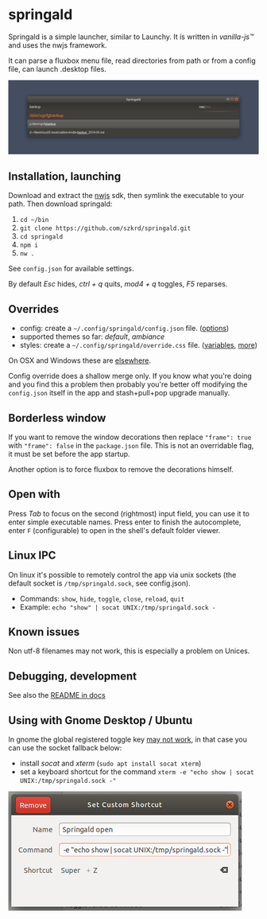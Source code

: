 # springald

Springald is a simple launcher, similar to Launchy. It is written in _vanilla-js™_ and
uses the nwjs framework.

It can parse a fluxbox menu file, read directories from path or from a config file,
can launch .desktop files.

![looks like this](./docs/demo.jpg)

## Installation, launching

Download and extract the [nwjs](https://nwjs.io/) sdk,
then symlink the executable to your path.
Then download springald:

1. `cd ~/bin`
2. `git clone https://github.com/szkrd/springald.git`
3. `cd springald`
4. `npm i`
5. `nw .`

See `config.json` for available settings.

By default
_Esc_ hides,
_ctrl + q_ quits,
_mod4 + q_ toggles,
_F5_ reparses.

## Overrides

* config: create a `~/.config/springald/config.json` file. ([options](./config.json))
* supported themes so far: _default_, _ambiance_
* styles: create a `~/.config/springald/override.css` file. ([variables](./styles/variables.css), [more](./styles/springald.css))

On OSX and Windows these are [elsewhere](http://docs.nwjs.io/en/latest/References/App/#appdatapath).

Config override does a shallow merge only. If you know what you're doing and you find this a problem then probably you're better off modifying the `config.json` itself in the app and stash+pull+pop upgrade manually.

## Borderless window

If you want to remove the window decorations then replace `"frame": true`
with `"frame": false` in the `package.json` file. This is not an overridable
flag, it must be set before the app startup.

Another option is to force fluxbox to remove the decorations himself.

## Open with

Press _Tab_ to focus on the second (rightmost) input field,
you can use it to enter simple executable names. Press enter
to finish the autocomplete, enter `F` (configurable) to open
in the shell's default folder viewer.

## Linux IPC

On linux it's possible to remotely control the app via unix sockets
(the default socket is `/tmp/springald.sock`, see config.json).

- Commands: `show`, `hide`, `toggle`, `close`, `reload`, `quit`
- Example: `echo "show" | socat UNIX:/tmp/springald.sock -`

## Known issues

Non utf-8 filenames may not work, this is especially a problem on Unices.

## Debugging, development

See also the [README in docs](./docs/README.md)

## Using with Gnome Desktop / Ubuntu

In gnome the global registered toggle key [may not work](https://github.com/nwjs/nw.js/issues/6228), in that case you can use the socket fallback below:

- install _socat_ and _xterm_ (`sudo apt install socat xterm`)
- set a keyboard shortcut for the command `xterm -e "echo show | socat UNIX:/tmp/springald.sock -"`

![keyboard shortcuts](./docs/gnome-keyboard-shortcut.png)
